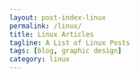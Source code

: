 ```yaml
---
layout: post-index-linux
permalink: /linux/
title: Linux Articles
tagline: A List of Linux Posts
tags: [blog, graphic design]
category: linux
---
```

